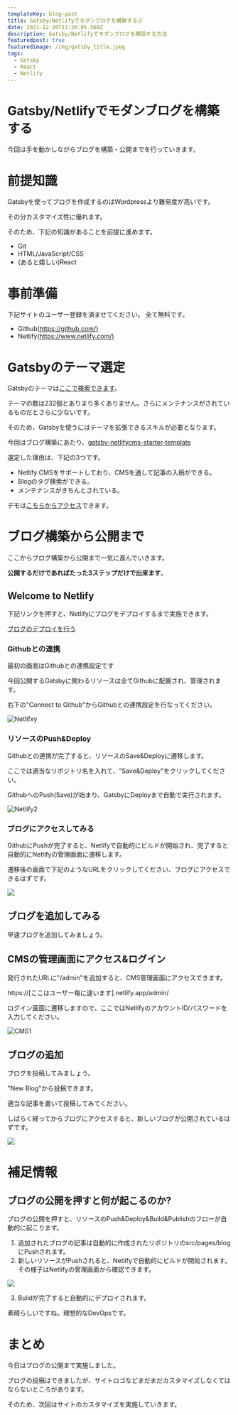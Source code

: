 ```yaml
---
templateKey: blog-post
title: Gatsby/Netlifyでモダンブログを構築する②
date: 2021-12-20T11:26:05.560Z
description: Gatsby/Netlifyでモダンブログを開設する方法
featuredpost: true
featuredimage: /img/gatsby_title.jpeg
tags:
  - Gatsby
  - React
  - Netlify
---
```

# Gatsby/Netlifyでモダンブログを構築する

今回は手を動かしながらブログを構築・公開までを行っていきます。

# 前提知識

Gatsbyを使ってブログを作成するのはWordpressより難易度が高いです。

その分カスタマイズ性に優れます。

そのため、下記の知識があることを前提に進めます。

* Git
* HTML/JavaScript/CSS
* (あると嬉しい)React

# 事前準備

下記サイトのユーザー登録を済ませてください。
全て無料です。

* Github([https://github.com/)](https://github.com/)
* Netlify([https://www.netlify.com/)](https://www.netlify.com/)

# Gatsbyのテーマ選定

Gatsbyのテーマは[ここで検索できます](https://jamstackthemes.dev/ssg/gatsby/)。

テーマの数は232個とありまり多くありません。さらにメンテナンスがされているものだとさらに少ないです。

そのため、Gatsbyを使うにはテーマを拡張できるスキルが必要となります。

今回はブログ構築にあたり、[gatsby-netlifycms-starter-template](https://github.com/simarmannsingh/gatsby-netlifycms-starter-template)

選定した理由は、下記の3つです。

* Netlify CMSをサポートしており、CMSを通して記事の入稿ができる。
* Blogのタグ検索ができる。
* メンテナンスがきちんとされている。

デモは[こちらからアクセス](https://gatsby-netlifycms-modern-template.netlify.app/)できます。

# ブログ構築から公開まで

ここからブログ構築から公開まで一気に進んでいきます。

**公開するだけであればたった3ステップだけで出来ます**。

## Welcome to Netlify

下記リンクを押すと、Netlifyにブログをデプロイするまで実施できます。

[ブログのデプロイを行う](https://app.netlify.com/start/deploy?repository=https://github.com/simarmannsingh/gatsby-netlifycms-starter-template&stack=cms)

### Githubとの連携

最初の画面はGithubとの連携設定です

今回公開するGatsbyに関わるリソースは全てGithubに配置され、管理されます。

右下の"Connect to Github"からGithubとの連携設定を行なってください。

![Netlifxy](/img/スクリーンショット-2021-12-20-22.26.11.png "Netlifxy")

### リソースのPush&Deploy

Githubとの連携が完了すると、リソースのSave&Deployに遷移します。

ここでは適当なリポジトリ名を入れて、"Save&Deploy"をクリックしてください。

GithubへのPush(Save)が始まり、GatsbyにDeployまで自動で実行されます。

![Netlify2](/img/fireshot-capture-074-welcome-to-netlify-get-your-gatsby-site-in-1-min.-netlify_-app.netlify.com.png "Netlify2")

### ブログにアクセスしてみる

GithubにPushが完了すると、Netlifyで自動的にビルドが開始され、完了すると自動的にNetlifyの管理画面に遷移します。

遷移後の画面で下記のようなURLをクリックしてください、ブログにアクセスできるはずです。

![](/img/naccess.png)

## ブログを追加してみる

早速ブログを追加してみましょう。

## CMSの管理画面にアクセス&ログイン

発行されたURLに"/admin"を追加すると、CMS管理画面にアクセスできます。

https://[ここはユーザー毎に違います].netlify.app/admin/

ログイン画面に遷移しますので、ここではNetlifyのアカウントID/パスワードを入力してください。

![CMS1](/img/fireshot-capture-076-content-manager-dazzling-saha-2ee284.netlify.app.png "CMS1")

## ブログの追加

ブログを投稿してみましょう。

"New Blog"から投稿できます。

適当な記事を書いて投稿してみてください。 

しばらく経ってからブログにアクセスすると、新しいブログが公開されているはずです。

![](/img/fireshot-capture-077-content-manager-dazzling-saha-2ee284.netlify.app.png)

# 補足情報

## ブログの公開を押すと何が起こるのか?

ブログの公開を押すと、リソースのPush&Deploy&Build&Publishのフローが自動的に起こります。

1. 追加されたブログの記事は自動的に作成されたリポジトリのsrc/pages/blogにPushされます。
2. 新しいリソースがPushされると、Netlifyで自動的にビルドが開始されます。その様子はNetlifyの管理画面から確認できます。

![](/img/スクリーンショット-2021-12-20-22.48.06.png)

3. Buildが完了すると自動的にデプロイされます。

素晴らしいですね。理想的なDevOpsです。

# まとめ
今日はブログの公開まで実施しました。

ブログの投稿はできましたが、サイトロゴなどまだまだカスタマイズしなくてはならないところがあります。

そのため、次回はサイトのカスタマイズを実施していきます。
